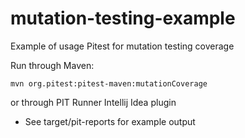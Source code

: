 # mutation-testing-example
Example of usage Pitest for mutation testing coverage

Run through Maven:

```
mvn org.pitest:pitest-maven:mutationCoverage
```


or through PIT Runner Intellij Idea plugin

* See target/pit-reports for example output